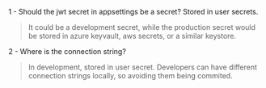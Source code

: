1 - Should the jwt secret in appsettings be a secret? Stored in user secrets.
> It could be a development secret, while the production secret would be stored in azure keyvault, aws secrets, or a similar keystore.

2 - Where is the connection string?
> In development, stored in user secret. Developers can have different connection strings locally, so avoiding them being commited.

